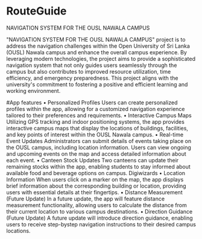 # RouteGuide
NAVIGATION SYSTEM FOR THE OUSL NAWALA CAMPUS

"NAVIGATION SYSTEM FOR THE OUSL NAWALA CAMPUS" project is to address the navigation challenges within the Open University of Sri Lanka (OUSL) Nawala campus and enhance the overall campus experience. By leveraging modern technologies, the project aims to provide a sophisticated navigation system that not only guides users seamlessly through the campus but also contributes to improved resource utilization, time efficiency, and emergency preparedness. This project aligns with the university's commitment to fostering a positive and efficient learning and working environment.

#App features
• Personalized Profiles
Users can create personalized profiles within the app, allowing for a customized
navigation experience tailored to their preferences and requirements.
• Interactive Campus Maps
Utilizing GPS tracking and indoor positioning systems, the app provides interactive
campus maps that display the locations of buildings, facilities, and key points of interest
within the OUSL Nawala campus.
• Real-time Event Updates
Administrators can submit details of events taking place on the OUSL campus,
including location information. Users can view ongoing and upcoming events on the
map and access detailed information about each event.
• Canteen Stock Updates
Two canteens can update their remaining stocks within the app, enabling students to
stay informed about available food and beverage options on campus.
Digiwizards
• Location Information
When users click on a marker on the map, the app displays brief information about the
corresponding building or location, providing users with essential details at their
fingertips.
• Distance Measurement (Future Update)
In a future update, the app will feature distance measurement functionality, allowing
users to calculate the distance from their current location to various campus
destinations.
• Direction Guidance (Future Update)
A future update will introduce direction guidance, enabling users to receive step-bystep navigation instructions to their desired campus locations.

